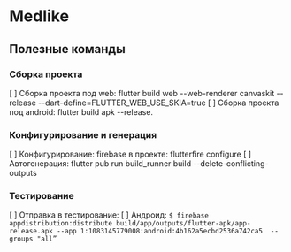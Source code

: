 # Medlike

## Полезные команды
### Сборка проекта
[ ] Cборка проекта под web: flutter build web --web-renderer canvaskit --release --dart-define=FLUTTER_WEB_USE_SKIA=true
[ ] Cборка проекта под android: flutter build apk --release.

### Конфигурирование и генерация
[ ] Конфигурирование:  firebase  в проекте: flutterfire configure
[ ] Автогенерация: flutter pub run build_runner build --delete-conflicting-outputs

### Тестирование
[ ] Отправка в тестирование:
    [ ] Андроид: ```$ firebase appdistribution:distribute build/app/outputs/flutter-apk/app-release.apk --app 1:1083145779008:android:4b162a5ecbd2536a742ca5  --groups "all”```


 